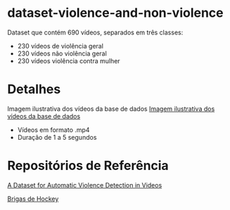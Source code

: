 # dataset-violence-and-non-violence
Dataset que contém 690 vídeos, separados em três classes:
* 230 vídeos de violência geral 
* 230 vídeos não violência geral 
* 230 vídeos violência contra mulher

# Detalhes
Imagem ilustrativa dos vídeos da base de dados
[Imagem ilustrativa dos vídeos da base de dados](images/violencia-e-nao-violencia_v2.png)
* Vídeos em formato .mp4
* Duração de 1 a 5 segundos

# Repositórios de Referência
[A Dataset for Automatic Violence Detection in Videos](https://github.com/airtlab/A-Dataset-for-Automatic-Violence-Detection-in-Videos)

[Brigas de Hockey](http://visilab.etsii.uclm.es/personas/oscar/FightDetection/HockeyFights.zip)
